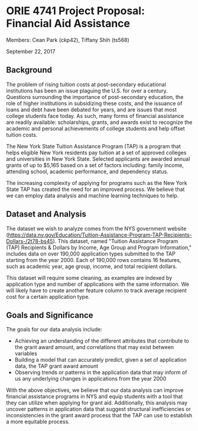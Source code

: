 # ORIE 4741 Project Proposal: Financial Aid Assistance
Members: Cean Park (ckp42), Tiffany Shih (ts568)

September 22, 2017

## Background
The problem of rising tuition costs at post-secondary educational institutions has been an issue plaguing the U.S. for over a century. Questions surrounding the importance of post-secondary education, the role of higher institutions in subsidizing these costs, and the issuance of loans and debt have been debated for years, and are issues that most college students face today. As such, many forms of financial assistance are readily available: scholarships, grants, and awards exist to recognize the academic and personal achievements of college students and help offset tuition costs.

The New York State Tuition Assistance Program (TAP) is a program that helps eligible New York residents pay tuition at a set of approved colleges and universities in New York State. Selected applicants are awarded annual grants of up to $5,165 based on a set of factors including: family income, attending school, academic performance, and dependency status.

The increasing complexity of applying for programs such as the New York State TAP has created the need for an improved process. We believe that we can employ data analysis and machine learning techniques to help.

## Dataset and Analysis
The dataset we wish to analyze comes from the NYS government website (https://data.ny.gov/Education/Tuition-Assistance-Program-TAP-Recipients-Dollars-/2t78-bs45). This dataset, named "Tuition Assistance Program (TAP) Recipients & Dollars by Income, Age Group and Program Information," includes data on over 190,000 application types submitted to the TAP starting from the year 2000. Each of 190,000 rows contains 16 features, such as academic year, age group, income, and total recipient dollars.

This dataset will require some cleaning, as examples are indexed by application type and number of applications with the same information. We will likely have to create another feature column to track average recipient cost for a certain application type.

## Goals and Significance
The goals for our data analysis include:
* Achieving an understanding of the different attributes that contribute to the grant award amount, and correlations that may exist between variables
* Building a model that can accurately predict, given a set of application data, the TAP grant award amount
* Observing trends or patterns in the application data that may inform of us any underlying changes in applications from the year 2000

With the above objectives, we believe that our data analysis can improve financial assistance programs in NYS and equip students with a tool that they can utilize when applying for grant aid. Additionally, this analysis may uncover patterns in application data that suggest structural inefficiencies or inconsistencies in the grant award process that the TAP can use to establish a more equitable process.
